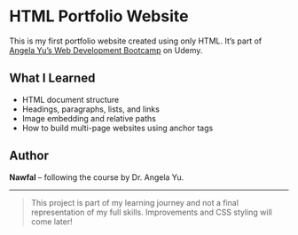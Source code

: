 # HTML Portfolio Website 

This is my first portfolio website created using only HTML. 
It’s part of [Angela Yu’s Web Development Bootcamp](https://www.udemy.com/course/the-complete-web-development-bootcamp/) on Udemy.

##  What I Learned

- HTML document structure
- Headings, paragraphs, lists, and links
- Image embedding and relative paths
- How to build multi-page websites using anchor tags


## Author

**Nawfal** – following the course by Dr. Angela Yu.

---

> This project is part of my learning journey and not a final representation of my full skills. Improvements and CSS styling will come later!

